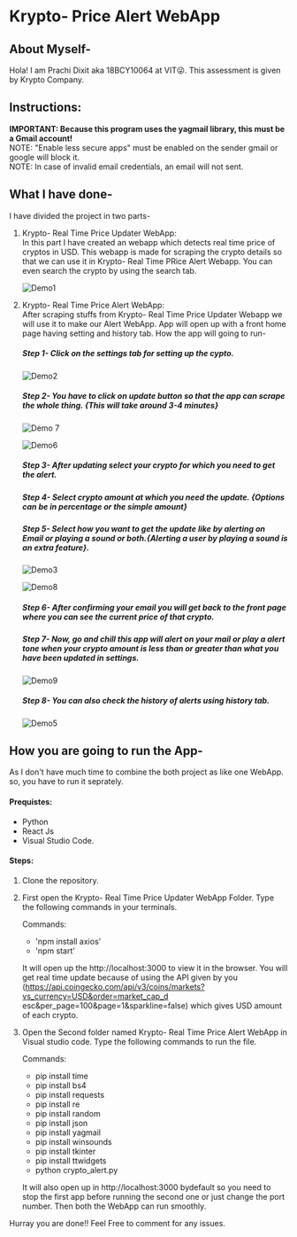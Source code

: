# Krypto- Price Alert WebApp

## About Myself-
 Hola! I am Prachi Dixit aka 18BCY10064 at VIT😜.
 This assessment is given by Krypto Company.
 
## Instructions:
**IMPORTANT: Because this program uses the yagmail library, this must be a Gmail account!**
<br> NOTE: "Enable less secure apps" must be enabled on the sender gmail or google will block it.
<br> NOTE: In case of invalid email credentials, an email will not sent.

## What I have done-
I have divided the project in two parts-
1. Krypto- Real Time Price Updater WebApp: 
      <br> In this part I have created an webapp which detects real time price of cryptos in USD. This webapp is made for scraping the crypto details so that we can use it in Krypto- Real Time PRice Alert Webapp. 
      You can even search the crypto by using the search tab.
      
      ![Demo1](https://user-images.githubusercontent.com/53315283/132959970-ca027f76-d3cd-43c1-a786-3af5e7ebd153.PNG)
      
2. Krypto- Real Time Price Alert WebApp: 
      <br> After scraping stuffs from Krypto- Real Time Price Updater Webapp we will use it to make our Alert WebApp.
      App will open up with a front home page having setting and history tab. How the app will going to run-
      
      ##### Step 1- Click on the settings tab for setting up the cypto.
      
      ![Demo2](https://user-images.githubusercontent.com/53315283/132959972-48b0daf4-f9e5-4464-aec4-f8295d768946.PNG)
      
      ##### Step 2- You have to click on update button so that the app can scrape the whole thing. {This will take around 3-4 minutes}
      
      ![Demo 7](https://user-images.githubusercontent.com/53315283/132960525-4777ed96-7f3f-4549-985c-09b8d177cd3f.PNG)
      
      ![Demo6](https://user-images.githubusercontent.com/53315283/132960528-73a4990e-372a-46b0-86ac-297a0c0d0ff4.PNG)
      
      ##### Step 3- After updating select your crypto for which you need to get the alert.
       
      ##### Step 4- Select crypto amount at which you need the update. {Options can be in percentage or the simple amount}
      
      ##### Step 5- Select how you want to get the update like by alerting on Email or playing a sound or both.{Alerting a user by playing a sound is an extra feature}.
      
      ![Demo3](https://user-images.githubusercontent.com/53315283/132959974-ef642ee2-9fb4-47ae-ae37-b08cbc626d87.PNG)
      
      ![Demo8](https://user-images.githubusercontent.com/53315283/132960626-4c2938d2-855b-4775-8814-5c1e5c53af7e.PNG)
      
      ##### Step 6- After confirming your email you will get back to the front page where you can see the current price of that crypto.
      
      ##### Step 7- Now, go and chill this app will alert on your mail or play a alert tone when your crypto amount is less than or greater than what you have been updated in settings.
      
      ![Demo9](https://user-images.githubusercontent.com/53315283/132960689-5ef0aece-b5e9-444f-8c46-fefc013c22e8.PNG)

      ##### Step 8- You can also check the history of alerts using history tab.
      
      ![Demo5](https://user-images.githubusercontent.com/53315283/132959988-9d27d079-34da-4fd4-a086-48cfafddade8.PNG)
      
 ## How you are going to run the App-
 As I don't have much time to combine the both project as like one WebApp. so, you have to run it seprately. 
 
#### Prequistes:
 
   - Python
   - React Js
   - Visual Studio Code.

#### Steps:

   1. Clone the repository.
   2. First open the Krypto- Real Time Price Updater WebApp Folder. Type the following commands in your terminals.
       
       Commands:
        - 'npm install axios'
        - 'npm start'
       
       It will open up the http://localhost:3000 to view it in the browser. You will get real time update because of using the API given by you (https://api.coingecko.com/api/v3/coins/markets?vs_currency=USD&order=market_cap_d esc&per_page=100&page=1&sparkline=false) which gives USD amount of each crypto.
   3. Open the Second folder named Krypto- Real Time Price Alert WebApp in Visual studio code. Type the following commands to run the file.
       
       Commands:
        - pip install time
        - pip install bs4
        - pip install requests
        - pip install re
        - pip install random
        - pip install json
        - pip install yagmail
        - pip install winsounds
        - pip install tkinter
        - pip install ttwidgets
        - python crypto_alert.py
       
       It will also open up in http://localhost:3000 bydefault so you need to stop the first app before running the second one or just change the port number. Then both the WebApp can run smoothly.
       
 Hurray you are done!! 
 Feel Free to comment for any issues.
       

       
       
       
       
       
 
        
      
      
